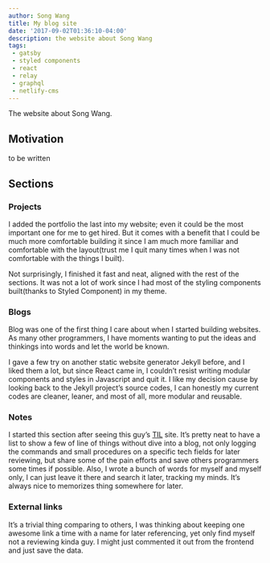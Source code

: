 ```yaml
---
author: Song Wang
title: My blog site
date: '2017-09-02T01:36:10-04:00'
description: the website about Song Wang
tags:
 - gatsby
 - styled components
 - react
 - relay
 - graphql
 - netlify-cms
---
```

The website about Song Wang.

## Motivation
to be written

## Sections
### Projects
I added the portfolio the last into my website; even it could be the most important one for me to get hired. But it comes with a benefit that I could be much more comfortable building it since I am much more familiar and comfortable with the layout(trust me I quit many times when I was not comfortable with the things I built). 

Not surprisingly, I finished it fast and neat, aligned with the rest of the sections. It was not a lot of work since I had most of the styling components built(thanks to Styled Component) in my theme. 

### Blogs
Blog was one of the first thing I care about when I started building websites. As many other programmers, I have moments wanting to put the ideas and thinkings into words and let the world be known. 

I gave a few try on another static website generator Jekyll before, and I liked them a lot, but since React came in, I couldn’t resist writing modular components and styles in Javascript and quit it.  I like my decision cause by looking back to the Jekyll project’s source codes, I can honestly my current codes are cleaner, leaner, and most of all, more modular  and reusable. 

### Notes
I started this section after seeing this guy’s [TIL](http://ricostacruz.com/til/) site. It’s pretty neat to have a list to show a few of line of things without dive into a blog, not only logging the commands and small procedures on a specific tech fields for later reviewing, but share some of the pain efforts and save others programmers some times if possible. Also, I wrote a bunch of words for myself and myself only, I can just leave it there and search it later, tracking my minds. It’s always nice to memorizes thing somewhere for later. 

### External links
It’s a trivial thing comparing to others, I was thinking about keeping one awesome link a time with a name for later referencing, yet only find myself not a reviewing kinda guy. I might just commented it out from the frontend and just save the data. 
